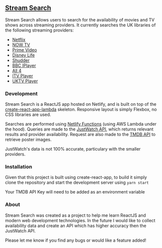 ## [Stream Search](www.stream-search.io)

Stream Search allows users to search for the availability of movies and TV shows across streaming providers. It currently searches the UK libraries of the following streaming providers:

* [Netflix](https://www.netflix.com/)
* [NOW TV](https://www.nowtv.com/)
* [Prime Video](https://www.primevideo.com/)
* [Disney Life](https://disneylife.com/)
* [Shudder](https://try.shudder.com/uk/)
* [BBC IPlayer](https://www.bbc.co.uk/iplayer)
* [All 4](https://www.channel4.com/now)
* [ITV Player](https://www.itv.com/itvplayer/)
* [UKTV Player](https://uktvplay.uktv.co.uk/)

### Development
Stream Search is a ReactJS app hosted on Netlify, and is built on top of the [create-react-app-lambda](https://github.com/netlify/create-react-app-lambda) skeleton. Responsive layout is simply Flexbox, no CSS libraries are used. 

Searches are performed using [Netlify Functions](https://www.netlify.com/docs/functions/) (using AWS Lambda under the hood). Queries are made to the [JustWatch API](www.justwatch.com/uk), which returns relevant results and provider availability. Request are also made to the [TMDB API](https://developers.themoviedb.org/3) to retrieve poster images.

JustWatch's data is not 100% accurate, particulary with the smaller providers.

### Installation
Given that this project is built using create-react-app, to build it simply clone the repository and start the development server using `yarn start`

Your TMDB API Key will need to be added as an environment variable

### About
Stream Search was created as a project to help me learn ReactJS and modern web development technologies. In the future I would like to collect availability data and create an API which has higher accuracy then the JustWatch API. 

Please let me know if you find any bugs or would like a feature added!
